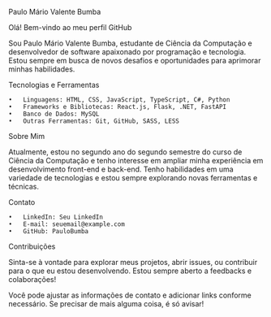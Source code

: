 
Paulo Mário Valente Bumba

Olá! Bem-vindo ao meu perfil GitHub

Sou Paulo Mário Valente Bumba, estudante de Ciência da Computação e desenvolvedor de software apaixonado por programação e tecnologia. Estou sempre em busca de novos desafios e oportunidades para aprimorar minhas habilidades.

Tecnologias e Ferramentas

	•	Linguagens: HTML, CSS, JavaScript, TypeScript, C#, Python
	•	Frameworks e Bibliotecas: React.js, Flask, .NET, FastAPI
	•	Banco de Dados: MySQL
	•	Outras Ferramentas: Git, GitHub, SASS, LESS

Sobre Mim

Atualmente, estou no segundo ano do segundo semestre do curso de Ciência da Computação e tenho interesse em ampliar minha experiência em desenvolvimento front-end e back-end. Tenho habilidades em uma variedade de tecnologias e estou sempre explorando novas ferramentas e técnicas.

Contato

	•	LinkedIn: Seu LinkedIn
	•	E-mail: seuemail@example.com
	•	GitHub: PauloBumba

Contribuições

Sinta-se à vontade para explorar meus projetos, abrir issues, ou contribuir para o que eu estou desenvolvendo. Estou sempre aberto a feedbacks e colaborações!

Você pode ajustar as informações de contato e adicionar links conforme necessário. Se precisar de mais alguma coisa, é só avisar!
